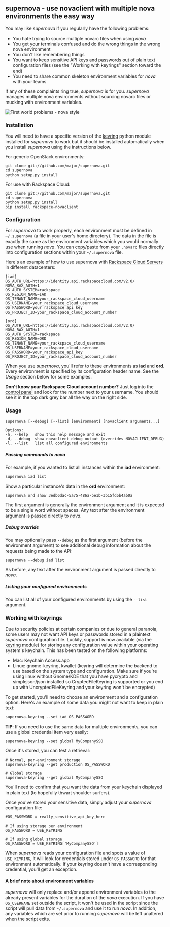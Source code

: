 ## supernova - use novaclient with multiple nova environments the easy way

You may like *supernova* if you regularly have the following problems:

* You hate trying to source multiple novarc files when using *nova*
* You get your terminals confused and do the wrong things in the wrong nova environment
* You don't like remembering things
* You want to keep sensitive API keys and passwords out of plain text configuration files (see the "Working with keyrings" section toward the end)
* You need to share common skeleton environment variables for *nova* with your teams

If any of these complaints ring true, *supernova* is for you. *supernova* manages multiple nova environments without sourcing novarc files or mucking with environment variables.

![First world problems - nova style](http://i.imgur.com/CLYY05E.jpg)

### Installation

You will need to have a specific version of the [keyring](https://pypi.python.org/pypi/keyring) python module installed for *supernova* to work but it should be installed automatically when you install *supernova* using the instructions below.

For generic OpenStack environments:

    git clone git://github.com/major/supernova.git
    cd supernova
    python setup.py install

For use with Rackspace Cloud:

    git clone git://github.com/major/supernova.git
    cd supernova
    python setup.py install
    pip install rackspace-novaclient

### Configuration

For *supernova* to work properly, each environment must be defined in `~/.supernova` (a file in your user's home directory).  The data in the file is exactly the same as the environment variables which you would normally use when running *nova*.  You can copy/paste from your `.novarc` files directly into configuration sections within your `~/.supernova` file.

Here's an example of how to use supernova with [Rackspace Cloud Servers](http://www.rackspace.com/cloud/servers/) in different datacenters:

    [iad]
	OS_AUTH_URL=https://identity.api.rackspacecloud.com/v2.0/
	NOVA_RAX_AUTH=1
	OS_AUTH_SYSTEM=rackspace
	OS_REGION_NAME=IAD
	OS_TENANT_NAME=your_rackspace_cloud_username
	OS_USERNAME=your_rackspace_cloud_username
	OS_PASSWORD=your_rackspace_api_key
	OS_PROJECT_ID=your_rackspace_cloud_account_number

    [ord]
	OS_AUTH_URL=https://identity.api.rackspacecloud.com/v2.0/
	NOVA_RAX_AUTH=1
	OS_AUTH_SYSTEM=rackspace
	OS_REGION_NAME=ORD
	OS_TENANT_NAME=your_rackspace_cloud_username
	OS_USERNAME=your_rackspace_cloud_username
	OS_PASSWORD=your_rackspace_api_key
	OS_PROJECT_ID=your_rackspace_cloud_account_number


When you use *supernova*, you'll refer to these environments as **iad** and **ord**.  Every environment is specified by its configuration header name.  See the *Usage* section below for some examples.

**Don't know your Rackspace Cloud account number?** Just log into the [control panel](https://mycloud.rackspace.com/) and look for the number next to your username.  You should see it in the top dark grey bar all the way on the right side.

### Usage

    supernova [--debug] [--list] [environment] [novaclient arguments...]

    Options:
    -h, --help   show this help message and exit
    -d, --debug  show novaclient debug output (overrides NOVACLIENT_DEBUG)
    -l, --list   list all configured environments

##### Passing commands to *nova*

For example, if you wanted to list all instances within the **iad** environment:

    supernova iad list

Show a particular instance's data in the **ord** environment:

    supernova ord show 3edb6dac-5a75-486a-be1b-3b15fd5b4ab0a

The first argument is generally the environment argument and it is expected to be a single word without spaces. Any text after the environment argument is passed directly to *nova*.

##### Debug override

You may optionally pass `--debug` as the first argument (before the environment argument) to see additional debug information about the requests being made to the API:

    supernova --debug iad list

As before, any text after the environment argument is passed directly to *nova*.

##### Listing your configured environments

You can list all of your configured environments by using the `--list` argument.

### Working with keyrings
Due to security policies at certain companies or due to general paranoia, some users may not want API keys or passwords stored in a plaintext *supernova* configuration file.  Luckily, support is now available (via the [keyring](http://pypi.python.org/pypi/keyring) module) for storing any configuration value within your operating system's keychain.  This has been tested on the following platforms:

* Mac: Keychain Access.app
* Linux: gnome-keyring, kwallet (keyring will determine the backend to use based on the system type and configuration. Make sure if you're using linux without Gnome/KDE that you have pycrypto and simplejson/json installed so CryptedFileKeyring is supported or you end up with UncryptedFileKeyring and your keyring won't be encrypted)

To get started, you'll need to choose an environment and a configuration option.  Here's an example of some data you might not want to keep in plain text:

    supernova-keyring --set iad OS_PASSWORD

**TIP**: If you need to use the same data for multiple environments, you can use a global credential item very easily:

    supernova-keyring --set global MyCompanySSO

Once it's stored, you can test a retrieval:

    # Normal, per-environment storage
    supernova-keyring --get production OS_PASSWORD

    # Global storage
    supernova-keyring --get global MyCompanySSO

You'll need to confirm that you want the data from your keychain displayed in plain text (to hopefully thwart shoulder surfers).

Once you've stored your sensitive data, simply adjust your *supernova* configuration file:

    #OS_PASSWORD = really_sensitive_api_key_here
    
    # If using storage per environment
    OS_PASSWORD = USE_KEYRING
    
    # If using global storage
    OS_PASSWORD = USE_KEYRING['MyCompanySSO']

When *supernova* reads your configuration file and spots a value of `USE_KEYRING`, it will look for credentials stored under `OS_PASSWORD` for that environment automatically.  If your keyring doesn't have a corresponding credential, you'll get an exception.

#### A brief note about environment variables

*supernova* will only replace and/or append environment variables to the already present variables for the duration of the *nova* execution. If you have `OS_USERNAME` set outside the script, it won't be used in the script since the script will pull data from `~/.supernova` and use it to run *nova*. In addition, any variables which are set prior to running *supernova* will be left unaltered when the script exits.
